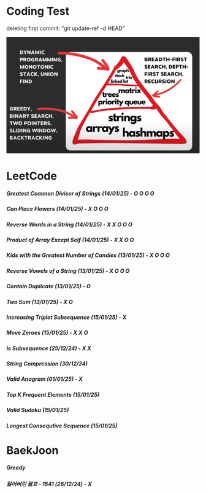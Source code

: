 # Coding Test

deleting first commit: "git update-ref -d HEAD"


![Image](image.png)

# LeetCode
##### Greatest Common Divisor of Strings (14/01/25) - O O O O
##### Can Place Flowers (14/01/25) - X O O O
##### Reverse Words in a String (14/01/25) - X X O O O
##### Product of Array Except Self (14/01/25) - X X O O
##### Kids with the Greatest Number of Candies (13/01/25) - X O O O
##### Reverse Vowels of a String (13/01/25) - X O O O
##### Contain Duplicate (13/01/25) - O
##### Two Sum (13/01/25) - X O
##### Increasing Triplet Subsequence (15/01/25) - X 
##### Move Zeroes (15/01/25) - X X O
##### Is Subsequence (25/12/24) - X X
##### String Compression (30/12/24) 
##### Valid Anagram (01/01/25) - X 
##### Top K Frequent Elements (15/01/25)
##### Valid Sudoku (15/01/25)
##### Longest Consequtive Sequence (15/01/25)

# BaekJoon 
##### Greedy
##### 잃어버린 괄호 - 1541 (26/12/24) - X



